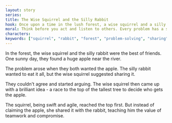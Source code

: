 ```yaml
---
layout: story
series: 
title: The Wise Squirrel and the Silly Rabbit
hook: Once upon a time in the lush forest, a wise squirrel and a silly rabbit had a big problem to solve. What was it?
moral: Think before you act and listen to others. Every problem has a solution if you work together.
characters: 
keywords: ["squirrel", "rabbit", "forest", "problem-solving", "sharing", "teamwork", "compromise", "race", "friendship"]
---
```


In the forest, the wise squirrel and the silly rabbit were the best of friends. One sunny day, they found a huge apple near the river.

The problem arose when they both wanted the apple. The silly rabbit wanted to eat it all, but the wise squirrel suggested sharing it.

They couldn't agree and started arguing. The wise squirrel then came up with a brilliant idea - a race to the top of the tallest tree to decide who gets the apple.

The squirrel, being swift and agile, reached the top first. But instead of claiming the apple, she shared it with the rabbit, teaching him the value of teamwork and compromise.
